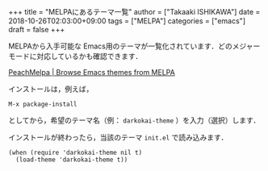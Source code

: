 +++
title = "MELPAにあるテーマ一覧"
author = ["Takaaki ISHIKAWA"]
date = 2018-10-26T02:03:00+09:00
tags = ["MELPA"]
categories = ["emacs"]
draft = false
+++

MELPAから入手可能な Emacs用のテーマが一覧化されています．どのメジャーモードに対応しているかも確認できます．

[PeachMelpa | Browse Emacs themes from MELPA](https://peach-melpa.org/)

インストールは，例えば，

```emacs-lisp
M-x package-install
```

としてから，希望のテーマ名（例： `darkokai-theme` ）を入力（選択）します．

インストールが終わったら，当該のテーマ `init.el` で読み込みます．

```emacs-lisp
(when (require 'darkokai-theme nil t)
  (load-theme 'darkokai-theme t))
```
